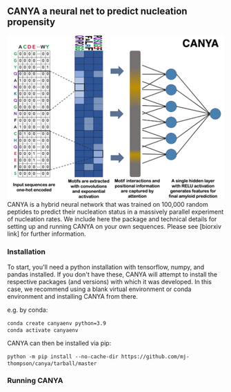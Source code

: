 ## CANYA a neural net to predict nucleation propensity
![Alt text](canyafig.png)
CANYA is a hybrid neural network that was trained on 100,000 random peptides to predict their nucleation status in a massively parallel experiment of nucleation rates. We include here the package and technical details for setting up and running CANYA on your own sequences. Please see [biorxiv link] for further information.

### Installation
To start, you'll need a python installation with tensorflow, numpy, and pandas installed. If you don't have these, CANYA will attempt to install the respective packages (and versions) with which it was developed. In this case, we recommend using a blank virtual environment or conda environment and installing CANYA from there.

e.g. by conda:
```
conda create canyaenv python=3.9
conda activate canyaenv
```

CANYA can then be installed via pip:
```
python -m pip install --no-cache-dir https://github.com/mj-thompson/canya/tarball/master
```

### Running CANYA